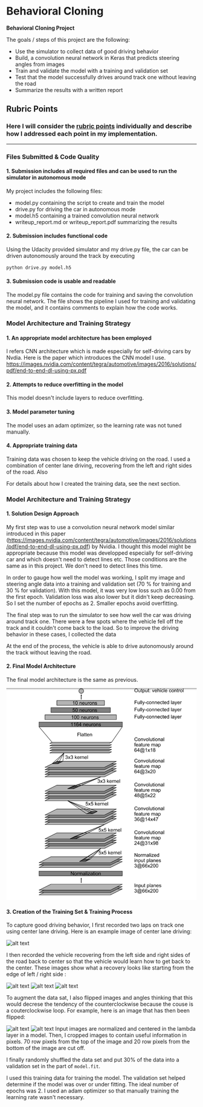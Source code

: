 # **Behavioral Cloning** 
**Behavioral Cloning Project**

The goals / steps of this project are the following:
* Use the simulator to collect data of good driving behavior
* Build, a convolution neural network in Keras that predicts steering angles from images
* Train and validate the model with a training and validation set
* Test that the model successfully drives around track one without leaving the road
* Summarize the results with a written report


[//]: # (Image References)

[image1]: ./cnn_model.PNG "CNN model"
[image2]: ./examples/placeholder.png "Grayscaling"
[image3]: ./examples/placeholder_small.png "Recovery Image"
[image4]: ./examples/placeholder_small.png "Recovery Image"
[image5]: ./examples/placeholder_small.png "Recovery Image"
[image6]: ./examples/placeholder_small.png "Normal Image"
[image7]: ./examples/placeholder_small.png "Flipped Image"

## Rubric Points
### Here I will consider the [rubric points](https://review.udacity.com/#!/rubrics/432/view) individually and describe how I addressed each point in my implementation.  

---
### Files Submitted & Code Quality

#### 1. Submission includes all required files and can be used to run the simulator in autonomous mode

My project includes the following files:
* model.py containing the script to create and train the model
* drive.py for driving the car in autonomous mode
* model.h5 containing a trained convolution neural network 
* writeup_report.md or writeup_report.pdf summarizing the results

#### 2. Submission includes functional code
Using the Udacity provided simulator and my drive.py file, the car can be driven autonomously around the track by executing 
```sh
python drive.py model.h5
```

#### 3. Submission code is usable and readable

The model.py file contains the code for training and saving the convolution neural network. The file shows the pipeline I used for training and validating the model, and it contains comments to explain how the code works.

### Model Architecture and Training Strategy

#### 1. An appropriate model architecture has been employed

I refers CNN architecture which is made especially for self-driving cars by Nvdia. Here is the paper which introduces the CNN model I use. https://images.nvidia.com/content/tegra/automotive/images/2016/solutions/pdf/end-to-end-dl-using-px.pdf

#### 2. Attempts to reduce overfitting in the model

This model doesn't include layers to reduce overfitting.

#### 3. Model parameter tuning

The model uses an adam optimizer, so the learning rate was not tuned manually.

#### 4. Appropriate training data

Training data was chosen to keep the vehicle driving on the road. I used a combination of center lane driving, recovering from the left and right sides of the road. Also  

For details about how I created the training data, see the next section. 

### Model Architecture and Training Strategy

#### 1. Solution Design Approach

My first step was to use a convolution neural network model similar introduced in this paper (https://images.nvidia.com/content/tegra/automotive/images/2016/solutions/pdf/end-to-end-dl-using-px.pdf) by Nvidia. I thought this model might be appropriate because this model was developped especially for self-driving car and which doesn't need to detect lines etc. Those conditions are the same as in this project. We don't need to detect lines this time.

In order to gauge how well the model was working, I split my image and steering angle data into a training and validation set (70 % for training and 30 % for validation).  With this model, it was very low loss such as 0.00  from the first epoch. Validation loss was also lower but it didn't keep decreasing. So I set the number of epochs as 2. Smaller epochs avoid overfitting.

The final step was to run the simulator to see how well the car was driving around track one. There were a few spots where the vehicle fell off the track and it couldn't come back to the load. So to improve the driving behavior in these cases, I collected the data 

At the end of the process, the vehicle is able to drive autonomously around the track without leaving the road.

#### 2. Final Model Architecture

The final model architecture is the same as previous.

![alt text][image1]

#### 3. Creation of the Training Set & Training Process

To capture good driving behavior, I first recorded two laps on track one using center lane driving. Here is an example image of center lane driving:

![alt text][image2]

I then recorded the vehicle recovering from the left side and right sides of the road back to center so that the vehicle would learn how to get back to the center. These images show what a recovery looks like starting from the edge of left / right side :

![alt text][image3]
![alt text][image4]
![alt text][image5]


To augment the data sat, I also flipped images and angles thinking that this would decrese the tendency of the counterclockwise because the couse is a couterclockwise loop.  For example, here is an image that has then been flipped:

![alt text][image6]
![alt text][image7]
Input images are normalized and centered in the lambda layer in a model. 
Then, I cropped images to contain useful information in pixels. 70 row pixels from the top of the image and 20 row pixels from the bottom of the image are cut off. 

I finally randomly shuffled the data set and put 30% of the data into a validation set in the part of `model.fit`.

I used this training data for training the model. The validation set helped determine if the model was over or under fitting. The ideal number of epochs was 2. 
I used an adam optimizer so that manually training the learning rate wasn't necessary.
